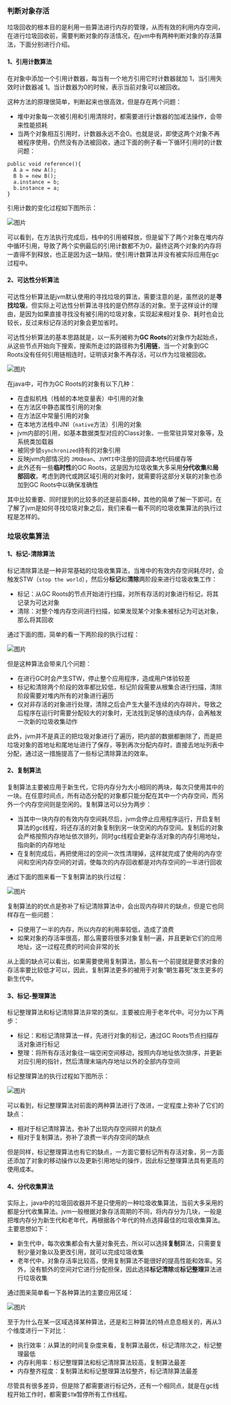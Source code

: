 ### 判断对象存活

垃圾回收的根本目的是利用一些算法进行内存的管理，从而有效的利用内存空间，在进行垃圾回收前，需要判断对象的存活情况，在jvm中有两种判断对象的存活算法，下面分别进行介绍。

#### 1、引用计数算法

在对象中添加一个引用计数器，每当有一个地方引用它时计数器就加 1，当引用失效时计数器减 1。当计数器为0的时候，表示当前对象可以被回收。

这种方法的原理很简单，判断起来也很高效，但是存在两个问题：

- 堆中对象每一次被引用和引用清除时，都需要进行计数器的加减法操作，会带来性能损耗
- 当两个对象相互引用时，计数器永远不会0。也就是说，即使这两个对象不再被程序使用，仍然没有办法被回收，通过下面的例子看一下循环引用时的计数问题：

```
public void reference(){
  A a = new A();
  B b = new B();
  a.instance = b;
  b.instance = a;    
}
```

引用计数的变化过程如下图所示：

![图片](https://mmbiz.qpic.cn/mmbiz_gif/zpom4BeZSicZU2U531Eiaia5icaEPaQQXht6HR1QlyaaZvNWwnCFBMW152HQBWY14h19462RkBCGvuF8yWWeXpFnzw/640?wx_fmt=gif&tp=webp&wxfrom=5&wx_lazy=1)

可以看到，在方法执行完成后，栈中的引用被释放，但是留下了两个对象在堆内存中循环引用，导致了两个实例最后的引用计数都不为0，最终这两个对象的内存将一直得不到释放，也正是因为这一缺陷，使引用计数算法并没有被实际应用在gc过程中。

#### 2、可达性分析算法

可达性分析算法是jvm默认使用的寻找垃圾的算法，需要注意的是，虽然说的是**寻找垃圾**，但实际上可达性分析算法寻找的是仍然存活的对象。至于这样设计的理由，是因为如果直接寻找没有被引用的垃圾对象，实现起来相对复杂、耗时也会比较长，反过来标记存活的对象会更加省时。

可达性分析算法的基本思路就是，以一系列被称为**GC Roots**的对象作为起始点，从这些节点开始向下搜索，搜索所走过的路径称为**引用链**，当一个对象到GC Roots没有任何引用链相连时，证明该对象不再存活，可以作为垃圾被回收。

![图片](https://mmbiz.qpic.cn/mmbiz_gif/zpom4BeZSicZU2U531Eiaia5icaEPaQQXht6M6d6JIy91feHlNAL2EprYUE6u5HN33XMe3FoR8ic9Jiax01P3fHqyIFA/640?wx_fmt=gif&tp=webp&wxfrom=5&wx_lazy=1)

在java中，可作为GC Roots的对象有以下几种：

- 在虚拟机栈（栈帧的本地变量表）中引用的对象
- 在方法区中静态属性引用的对象
- 在方法区中常量引用的对象
- 在本地方法栈中JNI（`native`方法）引用的对象
- jvm内部的引用，如基本数据类型对应的Class对象、一些常驻异常对象等，及系统类加载器
- 被同步锁`synchronized`持有的对象引用
- 反映jvm内部情况的 `JMXBean`、`JVMTI`中注册的回调本地代码缓存等
- 此外还有一些**临时性**的GC Roots，这是因为垃圾收集大多采用**分代收集**和**局部回收**，考虑到跨代或跨区域引用的对象时，就需要将这部分关联的对象也添加到GC Roots中以确保准确性

其中比较重要、同时提到的比较多的还是前面4种，其他的简单了解一下即可。在了解了jvm是如何寻找垃圾对象之后，我们来看一看不同的垃圾收集算法的执行过程是怎样的。

### 垃圾收集算法

#### 1、标记-清除算法

标记清除算法是一种非常基础的垃圾收集算法，当堆中的有效内存空间耗尽时，会触发STW（`stop the world`），然后分**标记**和**清除**两阶段来进行垃圾收集工作：

- 标记：从GC Roots的节点开始进行扫描，对所有存活的对象进行标记，将其记录为可达对象
- 清除：对整个堆内存空间进行扫描，如果发现某个对象未被标记为可达对象，那么将其回收

通过下面的图，简单的看一下两阶段的执行过程：

![图片](https://mmbiz.qpic.cn/mmbiz_gif/zpom4BeZSicZU2U531Eiaia5icaEPaQQXht6qKaPbo78o6yZXFPiaibcziaZ2wXjU0GLxIznSCJNEBk93tZ3UicF0D6kYg/640?wx_fmt=gif&tp=webp&wxfrom=5&wx_lazy=1)

但是这种算法会带来几个问题：

- 在进行GC时会产生STW，停止整个应用程序，造成用户体验较差
- 标记和清除两个阶段的效率都比较低，标记阶段需要从根集合进行扫描，清除阶段需要对堆内所有的对象进行遍历
- 仅对非存活的对象进行处理，清除之后会产生大量不连续的内存碎片。导致之后程序在运行时需要分配较大的对象时，无法找到足够的连续内存，会再触发一次新的垃圾收集动作

此外，jvm并不是真正的把垃圾对象进行了遍历，把内部的数据都删除了，而是把垃圾对象的首地址和尾地址进行了保存，等到再次分配内存时，直接去地址列表中分配，通过这一措施提高了一些标记清除算法的效率。

#### 2、复制算法

复制算法主要被应用于新生代，它将内存分为大小相同的两块，每次只使用其中的一块。在任意时间点，所有动态分配的对象都只能分配在其中一个内存空间，而另外一个内存空间则是空闲的。复制算法可以分为两步：

- 当其中一块内存的有效内存空间耗尽后，jvm会停止应用程序运行，开启复制算法的gc线程，将还存活的对象复制到另一块空闲的内存空间。复制后的对象会严格按照内存地址依次排列，同时gc线程会更新存活对象的内存引用地址，指向新的内存地址
- 在复制完成后，再把使用过的空间一次性清理掉，这样就完成了使用的内存空间和空闲内存空间的对调，使每次的内存回收都是对内存空间的一半进行回收

通过下面的图来看一下复制算法的执行过程：

![图片](https://mmbiz.qpic.cn/mmbiz_gif/zpom4BeZSicamBqQFib4Uibn0ibQoHPpj1IKoBnDFAtVjFBibqcYgxlJGNTFrAToe9F9iaeaMA6wRsh5StyjtZQJojXg/640?wx_fmt=gif&tp=webp&wxfrom=5&wx_lazy=1)

复制算法的的优点是弥补了标记清除算法中，会出现内存碎片的缺点，但是它也同样存在一些问题：

- 只使用了一半的内存，所以内存的利用率较低，造成了浪费
- 如果对象的存活率很高，那么需要将很多对象复制一遍，并且更新它们的应用地址，这一过程花费的时间会非常的长

从上面的缺点可以看出，如果需要使用复制算法，那么有一个前提就是要求对象的存活率要比较低才可以，因此，复制算法更多的被用于对象“朝生暮死”发生更多的新生代中。

#### 3、标记-整理算法

标记整理算法和标记清除算法非常的类似，主要被应用于老年代中。可分为以下两步：

- 标记：和标记清除算法一样，先进行对象的标记，通过GC Roots节点扫描存活对象进行标记
- 整理：将所有存活对象往一端空闲空间移动，按照内存地址依次排序，并更新对应引用的指针，然后清理末端内存地址以外的全部内存空间

标记整理算法的执行过程如下图所示：

![图片](https://mmbiz.qpic.cn/mmbiz_gif/zpom4BeZSicZU2U531Eiaia5icaEPaQQXht6UWUiaGnPgmkjgMVspPm82w81FwpJicJibwh8Xonw9oZmdfh4hWPaJseIQ/640?wx_fmt=gif&tp=webp&wxfrom=5&wx_lazy=1)

可以看到，标记整理算法对前面的两种算法进行了改进，一定程度上弥补了它们的缺点：

- 相对于标记清除算法，弥补了出现内存空间碎片的缺点
- 相对于复制算法，弥补了浪费一半内存空间的缺点

但是同样，标记整理算法也有它的缺点，一方面它要标记所有存活对象，另一方面还添加了对象的移动操作以及更新引用地址的操作，因此标记整理算法具有更高的使用成本。

#### 4、分代收集算法

实际上，java中的垃圾回收器并不是只使用的一种垃圾收集算法，当前大多采用的都是分代收集算法。jvm一般根据对象存活周期的不同，将内存分为几块，一般是把堆内存分为新生代和老年代，再根据各个年代的特点选择最佳的垃圾收集算法。主要思想如下：

- 新生代中，每次收集都会有大量对象死去，所以可以选择**复制**算法，只需要复制少量对象以及更改引用，就可以完成垃圾收集
- 老年代中，对象存活率比较高，使用复制算法不能很好的提高性能和效率。另外，没有额外的空间对它进行分配担保，因此选择**标记清除**或**标记整理**算法进行垃圾收集

通过图来简单看一下各种算法的主要应用区域：

![图片](https://mmbiz.qpic.cn/mmbiz_gif/zpom4BeZSicZU2U531Eiaia5icaEPaQQXht6DfmGVMyEyTfndichXAyYuHZMQxJHeictBHaLZecJS6lFicrozMz1ic5pFA/640?wx_fmt=gif&tp=webp&wxfrom=5&wx_lazy=1)

至于为什么在某一区域选择某种算法，还是和三种算法的特点息息相关的，再从3个维度进行一下对比：

- 执行效率：从算法的时间复杂度来看，复制算法最优，标记清除次之，标记整理最低
- 内存利用率：标记整理算法和标记清除算法较高，复制算法最差
- 内存整齐程度：复制算法和标记整理算法较整齐，标记清除算法最差

尽管具有很多差异，但是除了都需要进行标记外，还有一个相同点，就是在gc线程开始工作时，都需要`STW`暂停所有工作线程。